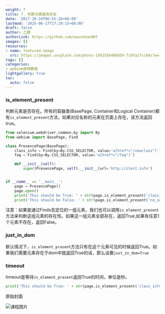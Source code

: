 ```yaml
---
weight: 7
title: 7. 判断元素是否存在
date: '2017-10-24T06:55:26+08:00'
lastmod: '2025-06-17T17:29:15+08:00'
draft: false
author: 乙醇
authorLink: https://github.com/easonhan007
images: []
resources:
- name: featured-image
  src: https://images.unsplash.com/photo-1501556466850-7c9fa1fccb4c?w=300
tags: []
categories:
- webium简明教程
lightgallery: true
toc:
  auto: false
---
```




### is_element_present

判断元素是否存在。所有的容器类(BasePage, Container和Logical Container)都有```is_element_present```方法，如果对应名称的元素在页面上存在，该方法返回true。

```python
from selenium.webdriver.common.by import By
from webium import BasePage, Find

class PresencePage(BasePage):
    class_info = Find(by=By.CSS_SELECTOR, value='a[href*="/newclass"]')
    faq = Find(by=By.CSS_SELECTOR, value='a[href*="/faq"]')

    def __init__(self):
        super(PresencePage, self).__init__(url='http://itest.info')


if __name__ == '__main__':
    page = PresencePage()
    page.open()
    print('This should be True: ' + str(page.is_element_present('class_info')))
    print('This should be False: ' + str(page.is_element_present('no_such_link')))

```

注意：如果是通过Finds去定位的一组元素，我们也可以调用```is_element_present```方法来判断这组元素的存在性。如果这一组元素全部存在，返回True,如果有任意1个元素不存在，返回False。

### just_in_dom

默认情况下，```is_element_prasent```方法只有在这个元素可见的时候返回True。如果我们需要元素存在于dom中就返回True的话，那么设置```just_in_dom=True```


### timeout

timeout是等待```is_element_prasent```返回True的时间，单位是秒。

```python
print('This should be True: ' + str(page.is_element_present('class_info', just_in_dom=True, timeout=3)))
```



原始封面

![课程图片](https://images.unsplash.com/photo-1501556466850-7c9fa1fccb4c?w=300)

